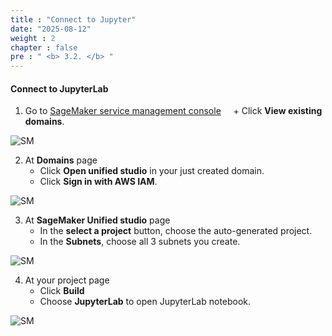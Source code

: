 ```yaml
---
title : "Connect to Jupyter"
date: "2025-08-12"
weight : 2
chapter : false
pre : " <b> 3.2. </b> "
---
```


#### Connect to JupyterLab
1. Go to [SageMaker service management console](https://console.aws.amazon.com/sagemaker/home)
    + Click **View existing domains**.

![SM](/DataSciencePlatformWtihJupyterAndSageMaker/images/3.connect/004-SageMaker.png)

2. At **Domains** page
   + Click **Open unified studio** in your just created domain.
   + Click **Sign in with AWS IAM**.

![SM](/DataSciencePlatformWtihJupyterAndSageMaker/images/3.connect/005-SageMaker.png)

3. At **SageMaker Unified studio** page
    + In the **select a project** button, choose the auto-generated project.
    + In the **Subnets**, choose all 3 subnets you create.

![SM](/DataSciencePlatformWtihJupyterAndSageMaker/images/3.connect/006-SageMaker.png)

4. At your project page
   + Click **Build**
   + Choose **JupyterLab** to open JupyterLab notebook.

![SM](/DataSciencePlatformWtihJupyterAndSageMaker/images/3.connect/007-SageMaker.png)